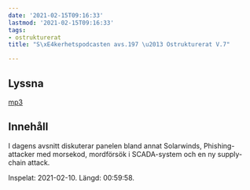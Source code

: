 ```yaml
---
date: '2021-02-15T09:16:33'
lastmod: '2021-02-15T09:16:33'
tags:
- ostrukturerat
title: "S\xE4kerhetspodcasten avs.197 \u2013 Ostrukturerat V.7"

---
```

## Lyssna

[mp3](https://traffic.libsyn.com/secure/sakerhetspodcasten/Sakerhetspodcasten_2021-02-10.mp3)

## Innehåll

I dagens avsnitt diskuterar panelen bland annat Solarwinds, Phishing-attacker med
morsekod, mordförsök i SCADA-system och en ny supply-chain attack.

Inspelat: 2021-02-10. Längd: 00:59:58.


